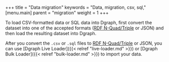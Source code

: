 +++
title = "Data migration"
keywords = "Data, migration, csv, sql,"
[menu.main]
    parent = "migration"
    weight = 1
+++

To load CSV-formatted data or SQL data into Dgraph,
first convert the dataset into one of the accepted formats ([RDF N-Quad/Triple](https://www.w3.org/TR/n-quads/) or JSON) and then load the
resulting dataset into Dgraph.

After you convert the `.csv` or `.sql` files to [RDF N-Quad/Triple](https://www.w3.org/TR/n-quads/) or JSON,
you can use [Dgraph Live Loader]({{< relref "live-loader.md" >}}) or
[Dgraph Bulk Loader]({{< relref "bulk-loader.md" >}}) to import your data.
